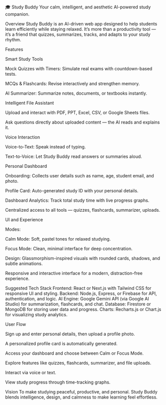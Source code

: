 🎓 Study Buddy
Your calm, intelligent, and aesthetic AI-powered study companion.

Overview
Study Buddy is an AI-driven web app designed to help students learn efficiently while staying relaxed.
It’s more than a productivity tool — it’s a friend that quizzes, summarizes, tracks, and adapts to your study rhythm.

Features

Smart Study Tools

Mock Quizzes with Timers: Simulate real exams with countdown-based tests.

MCQs & Flashcards: Revise interactively and strengthen memory.

AI Summarizer: Summarize notes, documents, or textbooks instantly.

Intelligent File Assistant

Upload and interact with PDF, PPT, Excel, CSV, or Google Sheets files.

Ask questions directly about uploaded content — the AI reads and explains it.

Voice Interaction

Voice-to-Text: Speak instead of typing.

Text-to-Voice: Let Study Buddy read answers or summaries aloud.

Personal Dashboard

Onboarding: Collects user details such as name, age, student email, and photo.

Profile Card: Auto-generated study ID with your personal details.

Dashboard Analytics: Track total study time with live progress graphs.

Centralized access to all tools — quizzes, flashcards, summarizer, uploads.

UI and Experience

Modes:

Calm Mode: Soft, pastel tones for relaxed studying.

Focus Mode: Clean, minimal interface for deep concentration.

Design: Glassmorphism-inspired visuals with rounded cards, shadows, and subtle animations.

Responsive and interactive interface for a modern, distraction-free experience.

Suggested Tech Stack
Frontend: React or Next.js with Tailwind CSS for responsive UI and styling.
Backend: Node.js, Express, or Firebase for API, authentication, and logic.
AI Engine: Google Gemini API (via Google AI Studio) for summarization, flashcards, and chat.
Database: Firestore or MongoDB for storing user data and progress.
Charts: Recharts.js or Chart.js for visualizing study analytics.

User Flow

Sign up and enter personal details, then upload a profile photo.

A personalized profile card is automatically generated.

Access your dashboard and choose between Calm or Focus Mode.

Explore features like quizzes, flashcards, summarizer, and file uploads.

Interact via voice or text.

View study progress through time-tracking graphs.

Vision
To make studying peaceful, productive, and personal.
Study Buddy blends intelligence, design, and calmness to make learning feel effortless.
